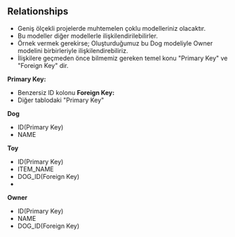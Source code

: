 ## Relationships

- Geniş ölçekli projelerde muhtemelen çoklu modelleriniz olacaktır.
- Bu modeller diğer modellerle ilişkilendirilebilirler.
- Örnek vermek gerekirse; Oluşturduğumuz bu Dog modeliyle Owner modelini birbirleriyle ilişkilendirebiliriz.
- İlişkilere geçmeden önce bilmemiz gereken temel konu "Primary Key" ve "Foreign Key" dir.

**Primary Key:**
- Benzersiz ID kolonu
**Foreign Key:**
- Diğer tablodaki "Primary Key"

**Dog**
- ID(Primary Key)
- NAME

**Toy**
- ID(Primary Key)
- ITEM_NAME
- DOG_ID(Foreign Key)
- 
**Owner**
- ID(Primary Key)
- NAME
- DOG_ID(Foreign Key)

